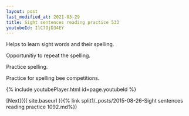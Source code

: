 ```yaml
---
layout: post
last_modified_at: 2021-03-29
title: Sight sentences reading practice 533
youtubeId: IlC7OjD34EY
---
```

 
 
Helps to learn sight words and their spelling.

Opportunitiy to repeat the spelling. 

Practice spelling. 
 
Practice for spelling bee competitions. 
 
{% include youtubePlayer.html id=page.youtubeId %}
 
 

[Next]({{ site.baseurl }}{% link  split1/_posts/2015-08-26-Sight sentences reading practice 1092.md%})
 
